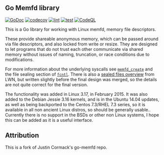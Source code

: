 ## Go Memfd library

[![GoDoc](https://godoc.org/gojini.dev/memfd?status.svg)](https://godoc.org/gojini.dev/memfd) [![codecov](https://codecov.io/gh/gojini/memfd/branch/master/graph/badge.svg?token=FfLU6u7azn)](https://codecov.io/gh/gojini/memfd) [![lint](https://github.com/gojini/memfd/actions/workflows/lint.yml/badge.svg)](https://github.com/gojini/memfd/actions/workflows/lint.yml) [![test](https://github.com/gojini/memfd/actions/workflows/test.yml/badge.svg)](https://github.com/gojini/memfd/actions/workflows/test.yml) [![CodeQL](https://github.com/gojini/memfd/actions/workflows/codeql.yml/badge.svg)](https://github.com/gojini/memfd/actions/workflows/codeql.yml)

This is a Go library for working with Linux memfd, memory file descriptors.

These provide shareable anonymous memory, which can be passed around via file
descriptors, and also locked from write or resize. They are designed to let
programs that do not trust each other communicate via shared memory without
issues of naming, truncation, or race conditions due to modifications.

For more information about the underlying syscalls see [`memfd_create`](http://man7.org/linux/man-pages/man2/memfd_create.2.html)
and the file sealing section of [`fcntl`](http://man7.org/linux/man-pages/man2/fcntl.2.html).
There is also a [sealed files overview](https://lwn.net/Articles/593918/) from
LWN, but written slightly before the final design was merged, so the details are
not quite correct for the final version.

The functionality was added in Linux 3.17, in February 2015. It was also added
to the Debian Jessie 3.16 kernels, and is in the Ubuntu 14.04 updates, as well
as being backported to the Centos 7.3/RHEL 7.3 series, so it is available in all
non ancient Linux distros, so should be generally usable.. Currently there is no
support in the BSDs or other non Linux systems, I hope this can be added as it
is a useful interface.

## Attribution

This is a fork of Justin Cormack's go-memfd repo.